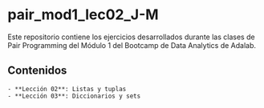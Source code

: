 # pair_mod1_lec02_J-M

Este repositorio contiene los ejercicios desarrollados durante las clases de Pair Programming del Módulo 1 del Bootcamp de Data Analytics de Adalab.

## Contenidos

    - **Lección 02**: Listas y tuplas
    - **Lección 03**: Diccionarios y sets